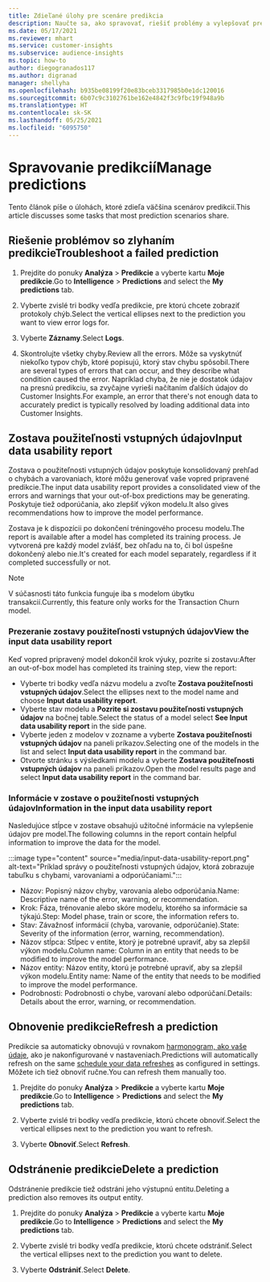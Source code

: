```yaml
---
title: Zdieľané úlohy pre scenáre predikcia
description: Naučte sa, ako spravovať, riešiť problémy a vylepšovať predikcie.
ms.date: 05/17/2021
ms.reviewer: mhart
ms.service: customer-insights
ms.subservice: audience-insights
ms.topic: how-to
author: diegogranados117
ms.author: digranad
manager: shellyha
ms.openlocfilehash: b935be08199f20e83bceb3317985b0e1dc120016
ms.sourcegitcommit: 6b07c9c3102761be162e4842f3c9fbc19f948a9b
ms.translationtype: HT
ms.contentlocale: sk-SK
ms.lasthandoff: 05/25/2021
ms.locfileid: "6095750"
---
```

# <a name="manage-predictions"></a><span data-ttu-id="49696-103">Spravovanie predikcií</span><span class="sxs-lookup"><span data-stu-id="49696-103">Manage predictions</span></span>

<span data-ttu-id="49696-104">Tento článok píše o úlohách, ktoré zdieľa väčšina scenárov predikcií.</span><span class="sxs-lookup"><span data-stu-id="49696-104">This article discusses some tasks that most prediction scenarios share.</span></span>

## <a name="troubleshoot-a-failed-prediction"></a><span data-ttu-id="49696-105">Riešenie problémov so zlyhaním predikcie</span><span class="sxs-lookup"><span data-stu-id="49696-105">Troubleshoot a failed prediction</span></span>

1. <span data-ttu-id="49696-106">Prejdite do ponuky **Analýza** > **Predikcie** a vyberte kartu **Moje predikcie**.</span><span class="sxs-lookup"><span data-stu-id="49696-106">Go to **Intelligence** > **Predictions** and select the **My predictions** tab.</span></span>

1. <span data-ttu-id="49696-107">Vyberte zvislé tri bodky vedľa predikcie, pre ktorú chcete zobraziť protokoly chýb.</span><span class="sxs-lookup"><span data-stu-id="49696-107">Select the vertical ellipses next to the prediction you want to view error logs for.</span></span>

1. <span data-ttu-id="49696-108">Vyberte **Záznamy**.</span><span class="sxs-lookup"><span data-stu-id="49696-108">Select **Logs**.</span></span>

1. <span data-ttu-id="49696-109">Skontrolujte všetky chyby.</span><span class="sxs-lookup"><span data-stu-id="49696-109">Review all the errors.</span></span> <span data-ttu-id="49696-110">Môže sa vyskytnúť niekoľko typov chýb, ktoré popisujú, ktorý stav chybu spôsobil.</span><span class="sxs-lookup"><span data-stu-id="49696-110">There are several types of errors that can occur, and they describe what condition caused the error.</span></span> <span data-ttu-id="49696-111">Napríklad chyba, že nie je dostatok údajov na presnú predikciu, sa zvyčajne vyrieši načítaním ďalších údajov do Customer Insights.</span><span class="sxs-lookup"><span data-stu-id="49696-111">For example, an error that there's not enough data to accurately predict is typically resolved by loading additional data into Customer Insights.</span></span>

## <a name="input-data-usability-report"></a><span data-ttu-id="49696-112">Zostava použiteľnosti vstupných údajov</span><span class="sxs-lookup"><span data-stu-id="49696-112">Input data usability report</span></span>

<span data-ttu-id="49696-113">Zostava o použiteľnosti vstupných údajov poskytuje konsolidovaný prehľad o chybách a varovaniach, ktoré môžu generovať vaše vopred pripravené predikcie.</span><span class="sxs-lookup"><span data-stu-id="49696-113">The input data usability report provides a consolidated view of the errors and warnings that your out-of-box predictions may be generating.</span></span> <span data-ttu-id="49696-114">Poskytuje tiež odporúčania, ako zlepšiť výkon modelu.</span><span class="sxs-lookup"><span data-stu-id="49696-114">It also gives recommendations how to improve the model performance.</span></span>

<span data-ttu-id="49696-115">Zostava je k dispozícii po dokončení tréningového procesu modelu.</span><span class="sxs-lookup"><span data-stu-id="49696-115">The report is available after a model has completed its training process.</span></span> <span data-ttu-id="49696-116">Je vytvorená pre každý model zvlášť, bez ohľadu na to, či bol úspešne dokončený alebo nie.</span><span class="sxs-lookup"><span data-stu-id="49696-116">It's created for each model separately, regardless if it completed successfully or not.</span></span>

> [!NOTE]
> <span data-ttu-id="49696-117">V súčasnosti táto funkcia funguje iba s modelom úbytku transakcií.</span><span class="sxs-lookup"><span data-stu-id="49696-117">Currently, this feature only works for the Transaction Churn model.</span></span>

### <a name="view-the-input-data-usability-report"></a><span data-ttu-id="49696-118">Prezeranie zostavy použiteľnosti vstupných údajov</span><span class="sxs-lookup"><span data-stu-id="49696-118">View the input data usability report</span></span>

<span data-ttu-id="49696-119">Keď vopred pripravený model dokončil krok výuky, pozrite si zostavu:</span><span class="sxs-lookup"><span data-stu-id="49696-119">After an out-of-box model has completed its training step, view the report:</span></span>
- <span data-ttu-id="49696-120">Vyberte tri bodky vedľa názvu modelu a zvoľte **Zostava použiteľnosti vstupných údajov**.</span><span class="sxs-lookup"><span data-stu-id="49696-120">Select the ellipses next to the model name and choose **Input data usability report**.</span></span>
- <span data-ttu-id="49696-121">Vyberte stav modelu a **Pozrite si zostavu použiteľnosti vstupných údajov** na bočnej table.</span><span class="sxs-lookup"><span data-stu-id="49696-121">Select the status of a model select **See Input data usability report** in the side pane.</span></span>
- <span data-ttu-id="49696-122">Vyberte jeden z modelov v zozname a vyberte **Zostava použiteľnosti vstupných údajov** na paneli príkazov.</span><span class="sxs-lookup"><span data-stu-id="49696-122">Selecting one of the models in the list and select **Input data usability report** in the command bar.</span></span>
- <span data-ttu-id="49696-123">Otvorte stránku s výsledkami modelu a vyberte **Zostava použiteľnosti vstupných údajov** na paneli príkazov.</span><span class="sxs-lookup"><span data-stu-id="49696-123">Open the model results page and select **Input data usability report** in the command bar.</span></span>

### <a name="information-in-the-input-data-usability-report"></a><span data-ttu-id="49696-124">Informácie v zostave o použiteľnosti vstupných údajov</span><span class="sxs-lookup"><span data-stu-id="49696-124">Information in the input data usability report</span></span>

<span data-ttu-id="49696-125">Nasledujúce stĺpce v zostave obsahujú užitočné informácie na vylepšenie údajov pre model.</span><span class="sxs-lookup"><span data-stu-id="49696-125">The following columns in the report contain helpful information to improve the data for the model.</span></span>

:::image type="content" source="media/input-data-usability-report.png" alt-text="Príklad správy o použiteľnosti vstupných údajov, ktorá zobrazuje tabuľku s chybami, varovaniami a odporúčaniami.":::

- <span data-ttu-id="49696-127">Názov: Popisný názov chyby, varovania alebo odporúčania.</span><span class="sxs-lookup"><span data-stu-id="49696-127">Name: Descriptive name of the error, warning, or recommendation.</span></span>
- <span data-ttu-id="49696-128">Krok: Fáza, trénovanie alebo skóre modelu, ktorého sa informácie sa týkajú.</span><span class="sxs-lookup"><span data-stu-id="49696-128">Step: Model phase, train or score, the information refers to.</span></span>
- <span data-ttu-id="49696-129">Stav: Závažnosť informácií (chyba, varovanie, odporúčanie).</span><span class="sxs-lookup"><span data-stu-id="49696-129">State: Severity of the information (error, warning, recommendation).</span></span>
- <span data-ttu-id="49696-130">Názov stĺpca: Stĺpec v entite, ktorý je potrebné upraviť, aby sa zlepšil výkon modelu.</span><span class="sxs-lookup"><span data-stu-id="49696-130">Column name: Column in an entity that needs to be modified to improve the model performance.</span></span>
- <span data-ttu-id="49696-131">Názov entity: Názov entity, ktorú je potrebné upraviť, aby sa zlepšil výkon modelu.</span><span class="sxs-lookup"><span data-stu-id="49696-131">Entity name: Name of the entity that needs to be modified to improve the model performance.</span></span>
- <span data-ttu-id="49696-132">Podrobnosti: Podrobnosti o chybe, varovaní alebo odporúčaní.</span><span class="sxs-lookup"><span data-stu-id="49696-132">Details: Details about the error, warning, or recommendation.</span></span>

## <a name="refresh-a-prediction"></a><span data-ttu-id="49696-133">Obnovenie predikcie</span><span class="sxs-lookup"><span data-stu-id="49696-133">Refresh a prediction</span></span>

<span data-ttu-id="49696-134">Predikcie sa automaticky obnovujú v rovnakom [harmonogram, ako vaše údaje](system.md#schedule-tab), ako je nakonfigurované v nastaveniach.</span><span class="sxs-lookup"><span data-stu-id="49696-134">Predictions will automatically refresh on the same [schedule your data refreshes](system.md#schedule-tab) as configured in settings.</span></span> <span data-ttu-id="49696-135">Môžete ich tiež obnoviť ručne.</span><span class="sxs-lookup"><span data-stu-id="49696-135">You can refresh them manually too.</span></span>

1. <span data-ttu-id="49696-136">Prejdite do ponuky **Analýza** > **Predikcie** a vyberte kartu **Moje predikcie**.</span><span class="sxs-lookup"><span data-stu-id="49696-136">Go to **Intelligence** > **Predictions** and select the **My predictions** tab.</span></span>

1. <span data-ttu-id="49696-137">Vyberte zvislé tri bodky vedľa predikcie, ktorú chcete obnoviť.</span><span class="sxs-lookup"><span data-stu-id="49696-137">Select the vertical ellipses next to the prediction you want to refresh.</span></span>

1. <span data-ttu-id="49696-138">Vyberte **Obnoviť**.</span><span class="sxs-lookup"><span data-stu-id="49696-138">Select **Refresh**.</span></span>

## <a name="delete-a-prediction"></a><span data-ttu-id="49696-139">Odstránenie predikcie</span><span class="sxs-lookup"><span data-stu-id="49696-139">Delete a prediction</span></span>

<span data-ttu-id="49696-140">Odstránenie predikcie tiež odstráni jeho výstupnú entitu.</span><span class="sxs-lookup"><span data-stu-id="49696-140">Deleting a prediction also removes its output entity.</span></span>

1. <span data-ttu-id="49696-141">Prejdite do ponuky **Analýza** > **Predikcie** a vyberte kartu **Moje predikcie**.</span><span class="sxs-lookup"><span data-stu-id="49696-141">Go to **Intelligence** > **Predictions** and select the **My predictions** tab.</span></span>

1. <span data-ttu-id="49696-142">Vyberte zvislé tri bodky vedľa predikcie, ktorú chcete odstrániť.</span><span class="sxs-lookup"><span data-stu-id="49696-142">Select the vertical ellipses next to the prediction you want to delete.</span></span>

1. <span data-ttu-id="49696-143">Vyberte **Odstrániť**.</span><span class="sxs-lookup"><span data-stu-id="49696-143">Select **Delete**.</span></span>
